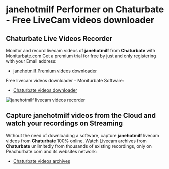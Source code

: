 # janehotmilf Performer on Chaturbate - Free LiveCam videos downloader

## Chaturbate Live Videos Recorder

Monitor and record livecam videos of **janehotmilf** from **Chaturbate** with Moniturbate.com
Get a premium trial for free by just and only registering with your Email address:
* [janehotmilf Premium videos downloader](https://moniturbate.com/request-demo-licence-key.html)

Free livecam videos downloader - Moniturbate Software:
* [Chaturbate videos downloader](https://moniturbate.com/moniturbate-download-software.html)

![janehotmilf livecam videos recorder](https://peachurnet.com/templates/moniturbate-software.png)


## Capture janehotmilf videos from the Cloud and watch your recordings on Streaming

Without the need of downloading a software, capture **janehotmilf** livecam videos from **Chaturbate** 100% online.
Watch Livecam archives from **Chaturbate** unlimitedly from thousands of existing recordings, only on Peachurbate.com and its websites network:
* [Chaturbate videos archives](https://peachurnet.com/)